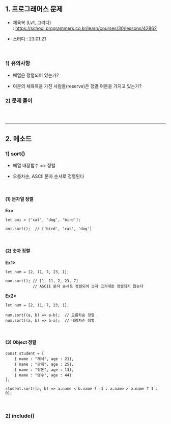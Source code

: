 ## 1. 프로그래머스 문제   
* 체육복 (Lv1, 그리디)   
: https://school.programmers.co.kr/learn/courses/30/lessons/42862

* 스터디 : 23.01.21
<br>

### 1) 유의사항
* 배열은 정렬되어 있는가?

* 여분의 체육복을 가진 사람들(reserve)은 정말 여분을 가지고 있는가?

### 2) 문제 풀이
```

```

<br>
<hr>

## 2. 메소드
### 1) sort()
* 배열 내장함수 => 정렬

* 오름차순, ASCII 문자 순서로 정렬된다
<br>

#### (1) 문자열 정렬   
__Ex>__   
```
let ani = ['cat', 'dog', 'bird'];

ani.sort();  // ['bird', 'cat', 'dog']
```
<br>

#### (2) 숫자 정렬
__Ex1>__
```
let num = [2, 11, 7, 23, 1];

num.sort(); // [1, 11, 2, 23, 7]
            // ASCII 문자 순서로 정렬되어 숫자 크기대로 정렬되지 않는다
```

__Ex2>__
```
let num = [2, 11, 7, 23, 1];

num.sort((a, b) => a-b);  // 오름차순 정렬
num.sort((a, b) => b-a);  // 내림차순 정렬
```

<br>

#### (3) Object 정렬
```
const student = [
    { name : "재석", age : 21},
    { name : "광희", age : 25},
    { name : "형돈", age : 13},
    { name : "명수", age : 44}
];

student.sort((a, b) => a.name < b.name ? -1 : a.name > b.name ? 1 : 0);
```

<br>

### 2) include()
